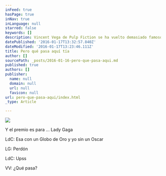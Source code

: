 ```yaml
---
inFeed: true
hasPage: true
inNav: true
inLanguage: null
starred: false
keywords: []
description: Vincent Vega de Pulp Fiction se ha vuelto demasiado famoso y fue invitado a los Globos de Oro
datePublished: '2016-01-17T13:32:57.840Z'
dateModified: '2016-01-17T13:23:46.111Z'
title: Pero qué pasa aquí tía
author: []
sourcePath: _posts/2016-01-16-pero-que-pasa-aqui.md
published: true
authors: []
publisher:
  name: null
  domain: null
  url: null
  favicon: null
url: pero-que-pasa-aqui/index.html
_type: Article

---
```

![](https://the-grid-user-content.s3-us-west-2.amazonaws.com/9f32cd00-2512-4846-a12a-2e324b5ac50f.gif)

Y el premio es para ... Lady Gaga

LdC: Esa con un Globo de Oro y yo sin un Oscar

LG: Perdón

LdC:  Upss

VV: ¿Qué pasa?